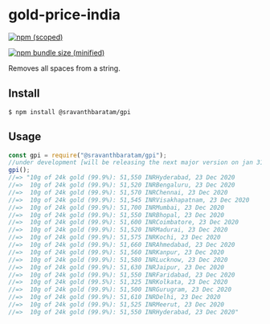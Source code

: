 # gold-price-india

[![npm (scoped)](https://img.shields.io/npm/v/@sravanthbaratam/gpi.svg)](https://www.npmjs.com/package/@sravanthbaratam/gpi)

[![npm bundle size (minified)](https://img.shields.io/bundlephobia/min/@sravanthbaratam/gpi.svg)](https://www.npmjs.com/package/@sravanthbaratam/gpi)

Removes all spaces from a string.

## Install

```
$ npm install @sravanthbaratam/gpi
```

## Usage

```js
const gpi = require("@sravanthbaratam/gpi");
//under development [will be releasing the next major version on jan 31th 2021. Thanks]
gpi();
//=> "10g of 24k gold (99.9%): 51,550 INRHyderabad, 23 Dec 2020
//=>  10g of 24k gold (99.9%): 51,520 INRBengaluru, 23 Dec 2020
//=>  10g of 24k gold (99.9%): 51,570 INRChennai, 23 Dec 2020
//=>  10g of 24k gold (99.9%): 51,545 INRVisakhapatnam, 23 Dec 2020
//=>  10g of 24k gold (99.9%): 51,700 INRMumbai, 23 Dec 2020
//=>  10g of 24k gold (99.9%): 51,550 INRBhopal, 23 Dec 2020
//=>  10g of 24k gold (99.9%): 51,600 INRCoimbatore, 23 Dec 2020
//=>  10g of 24k gold (99.9%): 51,520 INRMadurai, 23 Dec 2020
//=>  10g of 24k gold (99.9%): 51,575 INRKochi, 23 Dec 2020
//=>  10g of 24k gold (99.9%): 51,660 INRAhmedabad, 23 Dec 2020
//=>  10g of 24k gold (99.9%): 51,560 INRKanpur, 23 Dec 2020
//=>  10g of 24k gold (99.9%): 51,580 INRLucknow, 23 Dec 2020
//=>  10g of 24k gold (99.9%): 51,630 INRJaipur, 23 Dec 2020
//=>  10g of 24k gold (99.9%): 51,550 INRFaridabad, 23 Dec 2020
//=>  10g of 24k gold (99.5%): 51,325 INRKolkata, 23 Dec 2020
//=>  10g of 24k gold (99.9%): 51,500 INRGurugram, 23 Dec 2020
//=>  10g of 24k gold (99.9%): 51,610 INRDelhi, 23 Dec 2020
//=>  10g of 24k gold (99.9%): 51,525 INRMeerut, 23 Dec 2020
//=>  10g of 24k gold (99.9%): 51,550 INRHyderabad, 23 Dec 2020"
```

